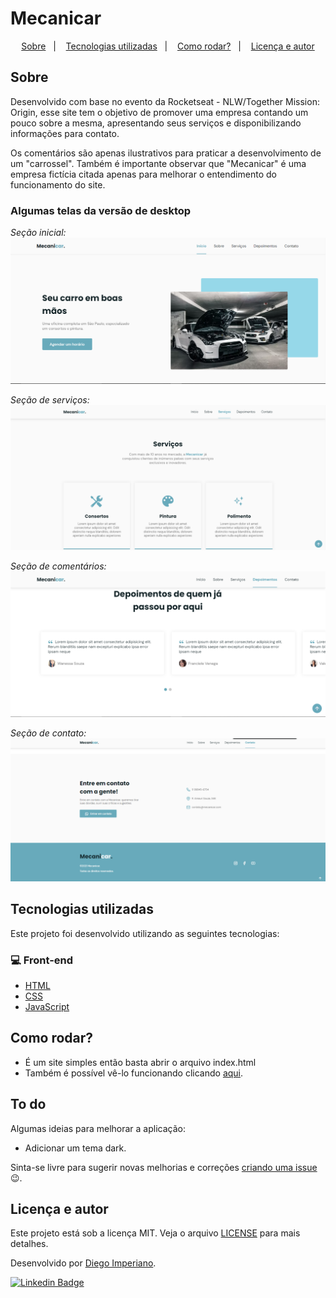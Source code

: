 # Mecanicar

<p align="center">
  <a href="#sobre">Sobre</a>&nbsp;&nbsp;&nbsp;|&nbsp;&nbsp;&nbsp;
  <a href="#tecnologias-utilizadas">Tecnologias utilizadas</a>&nbsp;&nbsp;&nbsp;|&nbsp;&nbsp;&nbsp;
  <a href="#como-rodar">Como rodar?</a>&nbsp;&nbsp;&nbsp;|&nbsp;&nbsp;&nbsp;
  <a href="#licença-e-autores">Licença e autor</a>
</p>

## Sobre

Desenvolvido com base no evento da Rocketseat - NLW/Together Mission: Origin, esse site tem o objetivo de promover uma empresa contando um pouco sobre a mesma, apresentando seus serviços e disponibilizando informações para contato.

Os comentários são apenas ilustrativos para praticar a desenvolvimento de um "carrossel". Também é importante observar que "Mecanicar" é uma empresa fictícia citada apenas para melhorar o entendimento do funcionamento do site.

### Algumas telas da versão de desktop

<p align="center">

_Seção inicial:_
<img src=".github/section-inicio.png"/>

_Seção de serviços:_
<img src=".github/section-servicos.png"/>

_Seção de comentários:_
<img src=".github/section-comentarios.png"/>

_Seção de contato:_
<img src=".github/section-contato.png"/>

</p>

## Tecnologias utilizadas

Este projeto foi desenvolvido utilizando as seguintes tecnologias:

### 💻 Front-end

- [HTML](https://developer.mozilla.org/pt-BR/docs/Web/HTML)
- [CSS](https://developer.mozilla.org/pt-BR/docs/Web/CSS)
- [JavaScript](https://www.javascript.com/)

## Como rodar?

- É um site simples então basta abrir o arquivo index.html
- Também é possível vê-lo funcionando clicando [aqui](https://diegoimperiano.github.io/Mecanicar/).

## To do

Algumas ideias para melhorar a aplicação:

- Adicionar um tema dark.

Sinta-se livre para sugerir novas melhorias e correções [criando uma issue](https://github.com/DiegoImperiano/Mecanicar/issues/new) 😉.

## Licença e autor

Este projeto está sob a licença MIT. Veja o arquivo [LICENSE](https://github.com/DiegoImperiano/Mecanicar/blob/main/LICENSE) para mais detalhes.

Desenvolvido por [Diego Imperiano](https://github.com/DiegoImperiano).

[![Linkedin Badge](https://img.shields.io/badge/-Diego_Imperiano-blue?style=flat-square&logo=Linkedin&logoColor=white&link=https://www.linkedin.com/in/diegoimperiano/)](https://www.linkedin.com/in/diegoimperiano/)
